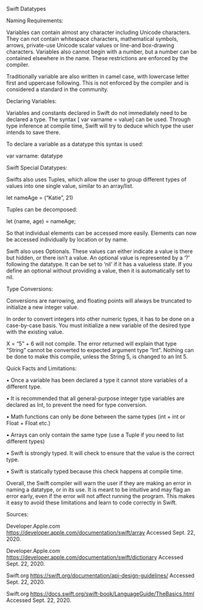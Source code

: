 Swift Datatypes

Naming Requirements:

Variables can contain almost any character including Unicode characters. They can not contain whitespace characters, mathematical symbols, arrows, private-use Unicode scalar values or line-and box-drawing characters. Variables also cannot begin with a number, but a number can be contained elsewhere in the name. These restrictions are enforced by the compiler.

Traditionally variable are also written in camel case, with lowercase letter first and uppercase following. This is not enforced by the compiler and is considered a standard in the community. 

Declaring Variables:

Variables and constants declared in Swift do not immediately need to be declared a type. The syntax [ var varname =  value] can be used. Through type inference at compile time, Swift will try to deduce which type the user intends to save there.

To declare a variable as a datatype this syntax is used:

var varname: datatype 


Swift Special Datatypes:

Swifts also uses Tuples, which allow the user to group different types of values into one single value, similar to an array/list. 

let nameAge = (“Katie”, 21) 

Tuples can be decomposed: 

let (name, age) = nameAge;

So that individual elements can be accessed more easily. Elements can now be accessed individually by location or by name.

Swift also uses Optionals. These values can either indicate a value is there but hidden, or there isn’t a value. An optional value is represented by a ‘?’ following the datatype. It can be set to ‘nil’ if it has a valueless state. If you define an optional without providing a value, then it is automatically set to nil. 

Type Conversions:

Conversions are narrowing, and floating points will always be truncated to initialize a new integer value. 

In order to convert integers into other numeric types, it has to be done on a case-by-case basis. You must initialize a new variable of the desired type with the existing value.

X = “5” + 6  will not compile. The error returned will explain that type “String” cannot be converted to expected argument type “Int”. Nothing can be done to make this compile, unless the String 5, is changed to an Int 5. 

Quick Facts and Limitations:

•	Once a variable has been declared a type it cannot store variables of a different type. 

•	It is recommended that all general-purpose integer type variables are declared as Int, to prevent the need for type conversion.

•	Math functions can only be done between the same types (int + int or Float + Float etc.)

•	Arrays can only contain the same type (use a Tuple if you need to list different types) 

•	Swift is strongly typed. It will check to ensure that the value is the correct type. 

•	Swift is statically typed because this check happens at compile time. 

Overall, the Swift compiler will warn the user if they are making an error in naming a datatype, or in its use. It is meant to be intuitive and may flag an error early, even if the error will not affect running the program. This makes it easy to avoid these limitations and learn to code correctly in Swift. 

Sources: 

Developer.Apple.com https://developer.apple.com/documentation/swift/array Accessed Sept. 22, 2020. 

Developer.Apple.com https://developer.apple.com/documentation/swift/dictionary Accessed Sept. 22, 2020. 

Swift.org  https://swift.org/documentation/api-design-guidelines/ Accessed Sept. 22, 2020. 

Swift.org https://docs.swift.org/swift-book/LanguageGuide/TheBasics.html Accessed Sept. 22, 2020. 

